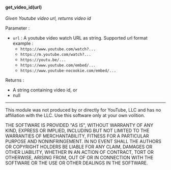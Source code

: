 #### get_video_id(url)

_Given Youtube video url, returns video id_

Parameter :

+ `url` : A youtube video watch URL as string. Supported url format example :
    + `https://www.youtube.com/watch?...`
    + `https://m.youtube.com/watch?...`
    + `https://youtu.be/...`
    + `https://www.youtube.com/embed/...`
    + `https://www.youtube-nocookie.com/embed/...`

Returns :

+ A string containing video id, or
+ null

---

This module was not produced by or directly for YouTube, LLC and has no affiliation with
the LLC. Use this software only at your own volition.

THE SOFTWARE IS PROVIDED "AS IS", WITHOUT WARRANTY OF ANY KIND, EXPRESS OR IMPLIED, INCLUDING BUT NOT LIMITED TO THE WARRANTIES OF MERCHANTABILITY, FITNESS FOR A PARTICULAR PURPOSE AND NONINFRINGEMENT. IN NO EVENT SHALL THE AUTHORS OR COPYRIGHT HOLDERS BE LIABLE FOR ANY CLAIM, DAMAGES OR OTHER LIABILITY, WHETHER IN AN ACTION OF CONTRACT, TORT OR OTHERWISE, ARISING FROM, OUT OF OR IN CONNECTION WITH THE SOFTWARE OR THE USE OR OTHER DEALINGS IN THE SOFTWARE.